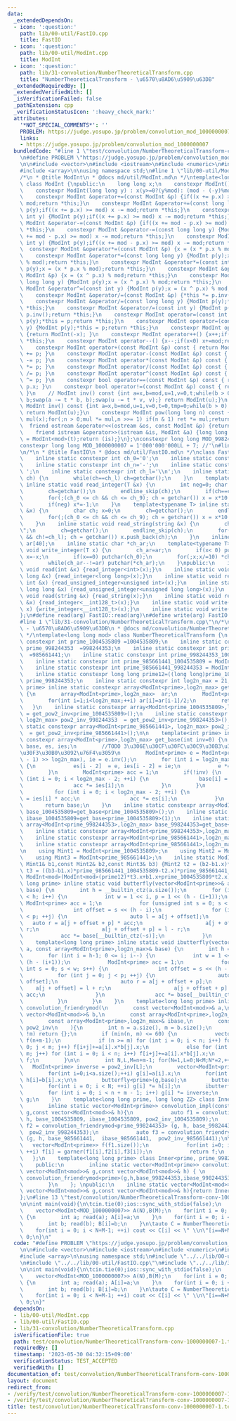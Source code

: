 ```yaml
---
data:
  _extendedDependsOn:
  - icon: ':question:'
    path: lib/00-util/FastIO.cpp
    title: FastIO
  - icon: ':question:'
    path: lib/00-util/ModInt.cpp
    title: ModInt
  - icon: ':question:'
    path: lib/31-convolution/NumberTheoreticalTransform.cpp
    title: "NumberTheoreticalTransform - \u6570\u8AD6\u5909\u63DB"
  _extendedRequiredBy: []
  _extendedVerifiedWith: []
  _isVerificationFailed: false
  _pathExtension: cpp
  _verificationStatusIcon: ':heavy_check_mark:'
  attributes:
    '*NOT_SPECIAL_COMMENTS*': ''
    PROBLEM: https://judge.yosupo.jp/problem/convolution_mod_1000000007
    links:
    - https://judge.yosupo.jp/problem/convolution_mod_1000000007
  bundledCode: "#line 1 \"test/convolution/NumberTheoreticalTransform-conv-1000000007-1.test.cpp\"\
    \n#define PROBLEM \"https://judge.yosupo.jp/problem/convolution_mod_1000000007\"\
    \n\n#include <vector>\n#include <iostream>\n#include <numeric>\n#include <algorithm>\n\
    #include <array>\n\nusing namespace std;\n#line 1 \"lib/00-util/ModInt.cpp\"\n\
    /*\n * @title ModInt\n * @docs md/util/ModInt.md\n */\ntemplate<long long mod>\
    \ class ModInt {\npublic:\n    long long x;\n    constexpr ModInt():x(0) {}\n\
    \    constexpr ModInt(long long y) : x(y>=0?(y%mod): (mod - (-y)%mod)%mod) {}\n\
    \    constexpr ModInt &operator+=(const ModInt &p) {if((x += p.x) >= mod) x -=\
    \ mod;return *this;}\n    constexpr ModInt &operator+=(const long long y) {ModInt\
    \ p(y);if((x += p.x) >= mod) x -= mod;return *this;}\n    constexpr ModInt &operator+=(const\
    \ int y) {ModInt p(y);if((x += p.x) >= mod) x -= mod;return *this;}\n    constexpr\
    \ ModInt &operator-=(const ModInt &p) {if((x += mod - p.x) >= mod) x -= mod;return\
    \ *this;}\n    constexpr ModInt &operator-=(const long long y) {ModInt p(y);if((x\
    \ += mod - p.x) >= mod) x -= mod;return *this;}\n    constexpr ModInt &operator-=(const\
    \ int y) {ModInt p(y);if((x += mod - p.x) >= mod) x -= mod;return *this;}\n  \
    \  constexpr ModInt &operator*=(const ModInt &p) {x = (x * p.x % mod);return *this;}\n\
    \    constexpr ModInt &operator*=(const long long y) {ModInt p(y);x = (x * p.x\
    \ % mod);return *this;}\n    constexpr ModInt &operator*=(const int y) {ModInt\
    \ p(y);x = (x * p.x % mod);return *this;}\n    constexpr ModInt &operator^=(const\
    \ ModInt &p) {x = (x ^ p.x) % mod;return *this;}\n    constexpr ModInt &operator^=(const\
    \ long long y) {ModInt p(y);x = (x ^ p.x) % mod;return *this;}\n    constexpr\
    \ ModInt &operator^=(const int y) {ModInt p(y);x = (x ^ p.x) % mod;return *this;}\n\
    \    constexpr ModInt &operator/=(const ModInt &p) {*this *= p.inv();return *this;}\n\
    \    constexpr ModInt &operator/=(const long long y) {ModInt p(y);*this *= p.inv();return\
    \ *this;}\n    constexpr ModInt &operator/=(const int y) {ModInt p(y);*this *=\
    \ p.inv();return *this;}\n    constexpr ModInt operator=(const int y) {ModInt\
    \ p(y);*this = p;return *this;}\n    constexpr ModInt operator=(const long long\
    \ y) {ModInt p(y);*this = p;return *this;}\n    constexpr ModInt operator-() const\
    \ {return ModInt(-x); }\n    constexpr ModInt operator++() {x++;if(x>=mod) x-=mod;return\
    \ *this;}\n    constexpr ModInt operator--() {x--;if(x<0) x+=mod;return *this;}\n\
    \    constexpr ModInt operator+(const ModInt &p) const { return ModInt(*this)\
    \ += p; }\n    constexpr ModInt operator-(const ModInt &p) const { return ModInt(*this)\
    \ -= p; }\n    constexpr ModInt operator*(const ModInt &p) const { return ModInt(*this)\
    \ *= p; }\n    constexpr ModInt operator/(const ModInt &p) const { return ModInt(*this)\
    \ /= p; }\n    constexpr ModInt operator^(const ModInt &p) const { return ModInt(*this)\
    \ ^= p; }\n    constexpr bool operator==(const ModInt &p) const { return x ==\
    \ p.x; }\n    constexpr bool operator!=(const ModInt &p) const { return x != p.x;\
    \ }\n    // ModInt inv() const {int a=x,b=mod,u=1,v=0,t;while(b > 0) {t = a /\
    \ b;swap(a -= t * b, b);swap(u -= t * v, v);} return ModInt(u);}\n    constexpr\
    \ ModInt inv() const {int a=x,b=mod,u=1,v=0,t=0,tmp=0;while(b > 0) {t = a / b;a-=t*b;tmp=a;a=b;b=tmp;u-=t*v;tmp=u;u=v;v=tmp;}\
    \ return ModInt(u);}\n    constexpr ModInt pow(long long n) const {ModInt ret(1),\
    \ mul(x);for(;n > 0;mul *= mul,n >>= 1) if(n & 1) ret *= mul;return ret;}\n  \
    \  friend ostream &operator<<(ostream &os, const ModInt &p) {return os << p.x;}\n\
    \    friend istream &operator>>(istream &is, ModInt &a) {long long t;is >> t;a\
    \ = ModInt<mod>(t);return (is);}\n};\nconstexpr long long MOD_998244353 = 998244353;\n\
    constexpr long long MOD_1000000007 = 1'000'000'000LL + 7; //'\n#line 1 \"lib/00-util/FastIO.cpp\"\
    \n/*\n * @title FastIO\n * @docs md/util/FastIO.md\n */\nclass FastIO{\nprivate:\n\
    \    inline static constexpr int ch_0='0';\n    inline static constexpr int ch_9='9';\n\
    \    inline static constexpr int ch_n='-';\n    inline static constexpr int ch_s='\
    \ ';\n    inline static constexpr int ch_l='\\n';\n    inline static void endline_skip(char&\
    \ ch) {\n        while(ch==ch_l) ch=getchar();\n    }\n    template<typename T>\
    \ inline static void read_integer(T &x) {\n        int neg=0; char ch; x=0;\n\
    \        ch=getchar();\n        endline_skip(ch);\n        if(ch==ch_n) neg=1,ch=getchar();\n\
    \        for(;(ch_0 <= ch && ch <= ch_9); ch = getchar()) x = x*10 + (ch-ch_0);\n\
    \        if(neg) x*=-1;\n    }\n    template<typename T> inline static void read_unsigned_integer(T\
    \ &x) {\n        char ch; x=0;\n        ch=getchar();\n        endline_skip(ch);\n\
    \        for(;(ch_0 <= ch && ch <= ch_9); ch = getchar()) x = x*10 + (ch-ch_0);\n\
    \    }\n    inline static void read_string(string &x) {\n        char ch; x=\"\
    \";\n        ch=getchar();\n        endline_skip(ch);\n        for(;(ch != ch_s\
    \ && ch!=ch_l); ch = getchar()) x.push_back(ch);\n    }\n    inline static char\
    \ ar[40];\n    inline static char *ch_ar;\n    template<typename T> inline static\
    \ void write_integer(T x) {\n        ch_ar=ar;\n        if(x< 0) putchar(ch_n),\
    \ x=-x;\n        if(x==0) putchar(ch_0);\n        for(;x;x/=10) *ch_ar++=(ch_0+x%10);\n\
    \        while(ch_ar--!=ar) putchar(*ch_ar);\n    }\npublic:\n    inline static\
    \ void read(int &x) {read_integer<int>(x);}\n    inline static void read(long\
    \ long &x) {read_integer<long long>(x);}\n    inline static void read(unsigned\
    \ int &x) {read_unsigned_integer<unsigned int>(x);}\n    inline static void read(unsigned\
    \ long long &x) {read_unsigned_integer<unsigned long long>(x);}\n    inline static\
    \ void read(string &x) {read_string(x);}\n    inline static void read(__int128_t\
    \ &x) {read_integer<__int128_t>(x);}\n    inline static void write(__int128_t\
    \ x) {write_integer<__int128_t>(x);}\n    inline static void write(char x) {putchar(x);}\n\
    };\n#define read(arg) FastIO::read(arg)\n#define write(arg) FastIO::write(arg)\n\
    #line 1 \"lib/31-convolution/NumberTheoreticalTransform.cpp\"\n/*\n * @title NumberTheoreticalTransform\
    \ - \u6570\u8AD6\u5909\u63DB\n * @docs md/convolution/NumberTheoreticalTransform.md\n\
    \ */\ntemplate<long long mod> class NumberTheoreticalTransform {\n    inline static\
    \ constexpr int prime_1004535809 =1004535809;\n    inline static constexpr int\
    \ prime_998244353  =998244353;\n    inline static constexpr int prime_985661441\
    \  =985661441;\n    inline static constexpr int prime_998244353_1004535809 = ModInt<prime_998244353>(prime_1004535809).inv().x;\n\
    \    inline static constexpr int prime_985661441_1004535809 = ModInt<prime_985661441>(prime_1004535809).inv().x;\n\
    \    inline static constexpr int prime_985661441_998244353 = ModInt<prime_985661441>(prime_998244353).inv().x;\n\
    \    inline static constexpr long long prime12=((long long)prime_1004535809) *\
    \ prime_998244353;\n    inline static constexpr int log2n_max = 21;\n    template<int\
    \ prime> inline static constexpr array<ModInt<prime>,log2n_max> get_pow2_inv()\
    \ {\n        array<ModInt<prime>,log2n_max>  ar;\n        ModInt<prime> v=1; ar[0]=v;\n\
    \        for(int i=1;i<log2n_max;++i) ar[i]=ar[i-1]/2;\n        return ar;\n \
    \   }\n    inline static constexpr array<ModInt<prime_1004535809>,log2n_max> pow2_inv_1004535809\
    \ = get_pow2_inv<prime_1004535809>();\n    inline static constexpr array<ModInt<prime_998244353>,\
    \ log2n_max> pow2_inv_998244353  = get_pow2_inv<prime_998244353>();\n    inline\
    \ static constexpr array<ModInt<prime_985661441>, log2n_max> pow2_inv_985661441\
    \  = get_pow2_inv<prime_985661441>();\n\n    template<int prime> inline static\
    \ constexpr array<ModInt<prime>,log2n_max> get_base(int inv=0) {\n        array<ModInt<prime>,log2n_max>\
    \ base, es, ies;\n        //TODO 3\u306E\u30CF\u30FC\u30C9\u30B3\u30FC\u30C7\u30A3\
    \u30F3\u30B0\u3092\u76F4\u3059\n        ModInt<prime> e = ModInt<prime>(3).pow((prime\
    \ - 1) >> log2n_max), ie = e.inv();\n        for (int i = log2n_max; i >= 2; --i)\
    \ {\n            es[i - 2]  = e, ies[i - 2] = ie;\n            e *= e, ie *= ie;\n\
    \        }\n        ModInt<prime> acc = 1;\n        if(!inv) {\n            for\
    \ (int i = 0; i < log2n_max - 2; ++i) {\n                base[i] = es[i] * acc;\n\
    \                acc *= ies[i];\n            }\n        }\n        else {\n  \
    \          for (int i = 0; i < log2n_max - 2; ++i) {\n                base[i]\
    \ = ies[i] * acc;\n                acc *= es[i];\n            }\n        }\n \
    \       return base;\n    }\n    inline static constexpr array<ModInt<prime_1004535809>,log2n_max>\
    \ base_1004535809=get_base<prime_1004535809>();\n    inline static constexpr array<ModInt<prime_1004535809>,log2n_max>\
    \ ibase_1004535809=get_base<prime_1004535809>(1);\n    inline static constexpr\
    \ array<ModInt<prime_998244353>,log2n_max> base_998244353=get_base<prime_998244353>();\n\
    \    inline static constexpr array<ModInt<prime_998244353>,log2n_max> ibase_998244353=get_base<prime_998244353>(1);\n\
    \    inline static constexpr array<ModInt<prime_985661441>,log2n_max> base_985661441=get_base<prime_985661441>();\n\
    \    inline static constexpr array<ModInt<prime_985661441>,log2n_max> ibase_985661441=get_base<prime_985661441>(1);\n\
    \n    using Mint1 = ModInt<prime_1004535809>;\n    using Mint2 = ModInt<prime_998244353>;\n\
    \    using Mint3 = ModInt<prime_985661441>;\n    inline static ModInt<mod> garner(const\
    \ Mint1& b1,const Mint2& b2,const Mint3& b3) {Mint2 t2 = (b2-b1.x)*prime_998244353_1004535809;Mint3\
    \ t3 = ((b3-b1.x)*prime_985661441_1004535809-t2.x)*prime_985661441_998244353;return\
    \ ModInt<mod>(ModInt<mod>(prime12)*t3.x+b1.x+prime_1004535809*t2.x);}\n\n    template<long\
    \ long prime> inline static void butterfly(vector<ModInt<prime>>& a, const array<ModInt<prime>,log2n_max>&\
    \ base) {\n        int h = __builtin_ctz(a.size());\n        for (int i = 0; i\
    \ < h; i++) {\n            int w = 1 << i, p = 1 << (h - (i+1));\n           \
    \ ModInt<prime> acc = 1;\n            for (unsigned int s = 0; s < w; s++) {\n\
    \                int offset = s << (h - i);\n                for (int j = 0; j\
    \ < p; ++j) {\n                    auto l = a[j + offset];\n                 \
    \   auto r = a[j + offset + p] * acc;\n                    a[j + offset] = l +\
    \ r;\n                    a[j + offset + p] = l - r;\n                }\n    \
    \            acc *= base[__builtin_ctz(~s)];\n            }\n        }\n    }\n\
    \    template<long long prime> inline static void ibutterfly(vector<ModInt<prime>>&\
    \ a, const array<ModInt<prime>,log2n_max>& base) {\n        int h = __builtin_ctz(a.size());\n\
    \        for (int i = h-1; 0 <= i; i--) {\n            int w = 1 << i, p = 1 <<\
    \ (h - (i+1));\n            ModInt<prime> acc = 1;\n            for (unsigned\
    \ int s = 0; s < w; s++) {\n                int offset = s << (h - i);\n     \
    \           for (int j = 0; j < p; ++j) {\n                    auto l = a[j +\
    \ offset];\n                    auto r = a[j + offset + p];\n                \
    \    a[j + offset] = l + r;\n                    a[j + offset + p] = (l - r) *\
    \ acc;\n                }\n                acc *= base[__builtin_ctz(~s)];\n \
    \           }\n        }\n    }\n    template<long long prime> inline static vector<ModInt<prime>>\
    \ convolution_friendrymod(\n        const vector<ModInt<mod>>& a,\n        const\
    \ vector<ModInt<mod>>& b,\n        const array<ModInt<prime>,log2n_max>& base,\n\
    \        const array<ModInt<prime>,log2n_max>& ibase,\n        const array<ModInt<prime>,log2n_max>&\
    \ pow2_inv\n    ){\n        int n = a.size(), m = b.size();\n        if (!n ||\
    \ !m) return {};\n        if (min(n, m) <= 60) {\n            vector<ModInt<prime>>\
    \ f(n+m-1);\n            if (n >= m) for (int i = 0; i < n; i++) for (int j =\
    \ 0; j < m; j++) f[i+j]+=a[i].x*b[j].x;\n            else for (int j = 0; j <\
    \ m; j++) for (int i = 0; i < n; i++) f[i+j]+=a[i].x*b[j].x;\n            return\
    \ f;\n        }\n\n        int N,L,M=n+m-1; for(N=1,L=0;N<M;N*=2,++L);\n     \
    \   ModInt<prime> inverse = pow2_inv[L];\n        vector<ModInt<prime>> g(N,0),h(N,0);\n\
    \        for(int i=0;i<a.size();++i) g[i]=a[i].x;\n        for(int i=0;i<b.size();++i)\
    \ h[i]=b[i].x;\n\n        butterfly<prime>(g,base);\n        butterfly<prime>(h,base);\n\
    \        for(int i = 0; i < N; ++i) g[i] *= h[i];\n        ibutterfly<prime>(g,ibase);\n\
    \        for (int i = 0; i < n + m - 1; i++) g[i] *= inverse;\n        return\
    \ g;\n    }\n    template<long long prime, long long ZZ> class Inner {\n    public:\n\
    \        inline static vector<ModInt<prime>> convolution_impl(const vector<ModInt<mod>>&\
    \ g,const vector<ModInt<mod>>& h){\n            auto f1 = convolution_friendrymod<prime_1004535809>(g,\
    \ h, base_1004535809, ibase_1004535809, pow2_inv_1004535809);\n            auto\
    \ f2 = convolution_friendrymod<prime_998244353> (g, h, base_998244353,  ibase_998244353,\
    \  pow2_inv_998244353);\n            auto f3 = convolution_friendrymod<prime_985661441>\
    \ (g, h, base_985661441,  ibase_985661441,  pow2_inv_985661441);\n\n         \
    \   vector<ModInt<prime>> f(f1.size());\n            for(int i=0; i<f1.size();\
    \ ++i) f[i] = garner(f1[i],f2[i],f3[i]);\n            return f;\n        }\n \
    \   };\n    template<long long prime> class Inner<prime, prime_998244353> {\n\
    \    public:\n        inline static vector<ModInt<prime>> convolution_impl(const\
    \ vector<ModInt<mod>>& g,const vector<ModInt<mod>>& h) { \n            return\
    \ convolution_friendrymod<prime>(g,h,base_998244353,ibase_998244353,pow2_inv_998244353);\n\
    \        }\n    }; \npublic:\n    inline static vector<ModInt<mod>> convolution(const\
    \ vector<ModInt<mod>>& g,const vector<ModInt<mod>>& h){return Inner<mod,mod>::convolution_impl(g,h);}\n\
    };\n#line 13 \"test/convolution/NumberTheoreticalTransform-conv-1000000007-1.test.cpp\"\
    \n\nint main(void){\n\tcin.tie(0);ios::sync_with_stdio(false);\n    int N,M; read(N),read(M);\n\
    \    vector<ModInt<MOD_1000000007>> A(N),B(M);\n    for(int i = 0; i < N; ++i)\
    \ {\n        int a; read(a); A[i]=a;\n    }\n    for(int i = 0; i < M; ++i) {\n\
    \        int b; read(b); B[i]=b;\n    }\n\tauto C = NumberTheoreticalTransform<MOD_1000000007>::convolution(A,B);\n\
    \    for(int i = 0; i < N+M-1; ++i) cout << C[i] << \" \\n\"[i==N+M-2];\n\treturn\
    \ 0;\n}\n"
  code: "#define PROBLEM \"https://judge.yosupo.jp/problem/convolution_mod_1000000007\"\
    \n\n#include <vector>\n#include <iostream>\n#include <numeric>\n#include <algorithm>\n\
    #include <array>\n\nusing namespace std;\n#include \"../../lib/00-util/ModInt.cpp\"\
    \n#include \"../../lib/00-util/FastIO.cpp\"\n#include \"../../lib/31-convolution/NumberTheoreticalTransform.cpp\"\
    \n\nint main(void){\n\tcin.tie(0);ios::sync_with_stdio(false);\n    int N,M; read(N),read(M);\n\
    \    vector<ModInt<MOD_1000000007>> A(N),B(M);\n    for(int i = 0; i < N; ++i)\
    \ {\n        int a; read(a); A[i]=a;\n    }\n    for(int i = 0; i < M; ++i) {\n\
    \        int b; read(b); B[i]=b;\n    }\n\tauto C = NumberTheoreticalTransform<MOD_1000000007>::convolution(A,B);\n\
    \    for(int i = 0; i < N+M-1; ++i) cout << C[i] << \" \\n\"[i==N+M-2];\n\treturn\
    \ 0;\n}"
  dependsOn:
  - lib/00-util/ModInt.cpp
  - lib/00-util/FastIO.cpp
  - lib/31-convolution/NumberTheoreticalTransform.cpp
  isVerificationFile: true
  path: test/convolution/NumberTheoreticalTransform-conv-1000000007-1.test.cpp
  requiredBy: []
  timestamp: '2023-05-30 04:32:15+09:00'
  verificationStatus: TEST_ACCEPTED
  verifiedWith: []
documentation_of: test/convolution/NumberTheoreticalTransform-conv-1000000007-1.test.cpp
layout: document
redirect_from:
- /verify/test/convolution/NumberTheoreticalTransform-conv-1000000007-1.test.cpp
- /verify/test/convolution/NumberTheoreticalTransform-conv-1000000007-1.test.cpp.html
title: test/convolution/NumberTheoreticalTransform-conv-1000000007-1.test.cpp
---
```

